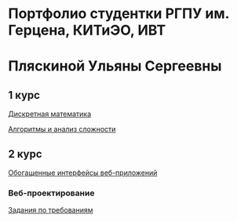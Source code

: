 # Портфолио студентки РГПУ им. Герцена, КИТиЭО, ИВТ
# Пляскиной Ульяны Сергеевны

## 1 курс

<a href="https://github.com/Akwatore/DiskrMat">Дискретная математика</a>

<a href="https://github.com/Akwatore/AlgoritmAnaliz">Алгоритмы и анализ сложности</a>

## 2 курс

<a href="https://github.com/Akwatore/ObogashenieInterfeisiWeb">Обогащенные интерфейсы веб-приложений</a>

### Веб-проектирование

<a href="https://github.com/Akwatore/ZadaniyaPoTrebovaniyam">Задания по требованиям</a>
